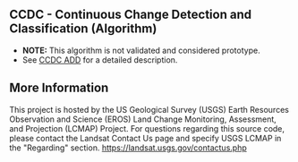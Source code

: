 ## CCDC - Continuous Change Detection and Classification (Algorithm)
* <b>NOTE:</b> This algorithm is not validated and considered prototype.
* See [CCDC ADD](http://landsat.usgs.gov/documents/ccdc_add.pdf) for a detailed description.

## More Information
This project is hosted by the US Geological Survey (USGS) Earth Resources Observation and
Science (EROS) Land Change Monitoring, Assessment, and Projection (LCMAP) Project.
For questions regarding this source code, please contact the Landsat Contact Us page and
specify USGS LCMAP in the "Regarding" section. https://landsat.usgs.gov/contactus.php
